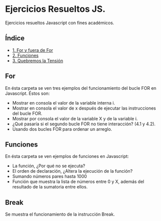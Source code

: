 # Ejercicios Resueltos JS.
Ejercicios resueltos Javascript con fines académicos.

## Índice
- [1. For y fuera de For](#For)
- [2. Funciones](#Funciones)
- [3. Quebremos la Tensión ](#Break)

## For

En ésta carpeta se ven tres ejemplos del funcionamiento del bucle
FOR en Javascript. Éstos son:

- Mostrar en consola el valor de la variable interna i.
- Mostrar en consola el valor de x después de ejecutar las instrucciones
  del bucle FOR.
- Mostrar por consola el valor de la variable X y de la variable i.
- ¿Qué pasaría si el segundo bucle FOR no tiene interacción? (4.1 y 4.2).
- Usando dos bucles FOR para ordenar un arreglo.

## Funciones

 En ésta carpeta se ven ejemplos de funciones en Javascript:
- La función, ¿Por qué no se ejecuta?
- El orden de declaración, ¿Altera la ejecución de la función?
- Sumando números pares hasta 1000
- Función que muestra la lista de números entre 0 y X, además del resultado de la sumatoria entre ellos.

## Break

Se muestra el funcionamiento de la instrucción Break.

